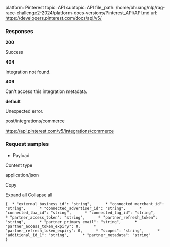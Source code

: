 platform: Pinterest
topic: API
subtopic: API
file_path: /home/bhuang/nlp/rag-race-challenge2-2024/platform-docs-versions/Pinterest_API/API.md
url: https://developers.pinterest.com/docs/api/v5/

### Responses

**200**

Success

**404**

Integration not found.

**409**

Can't access this integration metadata.

**default**

Unexpected error.

post/integrations/commerce

https://api.pinterest.com/v5/integrations/commerce

### Request samples

* Payload

Content type

application/json

Copy

Expand all Collapse all

`{  * "external_business_id": "string",      * "connected_merchant_id": "string",      * "connected_advertiser_id": "string",      * "connected_lba_id": "string",      * "connected_tag_id": "string",      * "partner_access_token": "string",      * "partner_refresh_token": "string",      * "partner_primary_email": "string",      * "partner_access_token_expiry": 0,      * "partner_refresh_token_expiry": 0,      * "scopes": "string",      * "additional_id_1": "string",      * "partner_metadata": "string"       }`